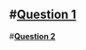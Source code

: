 #[**Question 1**](https://codeforces.com/contest/1607/problem/C)
---
#[**Question 2**](https://www.codechef.com/problems/CHEFPTNT)
